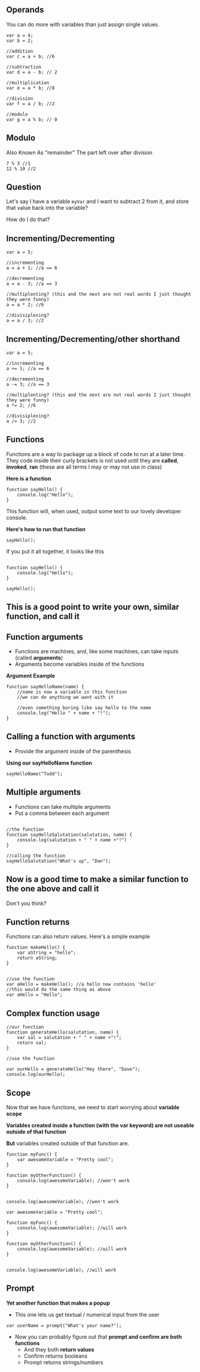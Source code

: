 Operands
------------------------------

You can do more with variables than just assign single values.

```
var a = 4;
var b = 2;

//addition
var c = a + b; //6

//subtraction
var d = a - b; // 2

//multiplication
var e = a * b; //8

//division
var f = a / b; //2

//modulo
var g = a % b; // 0
```

Modulo
------------------------------

Also Known As "remainder"
The part left over after division

```
7 % 3 //1
12 % 10 //2
```

Question
------------------------------

Let's say I have a variable `myVar` and I want to subtract 2 from it, and store that value back into the variable?

How do I do that?

Incrementing/Decrementing
------------------------------

```
var a = 5;

//incrementing
a = a + 1; //a == 6

//decrementing
a = a - 3; //a == 3

//multiplenting? (this and the next are not real words I just thought they were funny)
a = a * 2; //6

//divisiplexing?
a = a / 3; //2
```

Incrementing/Decrementing/other shorthand
-----------------------------

```
var a = 5;

//incrementing
a += 1; //a == 6

//decrementing
a -= 3; //a == 3

//multiplenting? (this and the next are not real words I just thought they were funny)
a *= 2; //6

//divisiplexing?
a /= 3; //2
```

Functions
------------------------------

Functions are a way to package up a block of code to run at a later time.
They code inside their curly brackets is not used until they are **called**, **invoked**, **ran** (these are all terms I may or may not use in class)

**Here is a function**

```
function sayHello() {
	console.log("Hello");
}
```

This function will, when used, output some text to our lovely developer console.

**Here's how to run that function**

```
sayHello();
```

If you put it all together, it looks like this

```

function sayHello() {
	console.log("Hello");
}

sayHello();

```

This is a good point to write your own, similar function, and call it
------------------------------------------------------------------------

Function arguments
--------------------------------------

- Functions are machines, and, like some machines, can take inputs (called **arguments**)
- Arguments become variables inside of the functions

**Argument Example**

```
function sayHelloName(name) {
	//name is now a variable in this function
	//we can do anything we want with it

	//even something boring like say hello to the name
	console.log("Hello " + name + "!");
}
```

Calling a function with arguments
-----------------------------------------

- Provide the argument inside of the parenthesis

**Using our sayHelloName function**

```
sayHelloName("Todd");
```

Multiple arguments
-------------------------------------------

- Functions can take multiple arguments
- Put a comma between each argument

```

//the function
function sayHelloSalutation(salutation, name) {
	console.log(salutation + " " + name +"!")
}

//calling the function
sayHelloSalutation("What's up", "Dan");

```

Now is a good time to make a similar function to the one above and call it
--------------------------------------------

Don't you think?


Function returns
-------------------------------------------

Functions can also return values. Here's a simple example

```
function makeHello() {
	var aString = "hello";
	return aString;
}


//use the function
var aHello = makeHello(); //a hello now contains 'hello'
//this would do the same thing as above
var aHello = "Hello";
```

Complex function usage
---------------------------------------------

```
//our function
function generateHello(salutation, name) {
	var sal = salutation + " " + name +"!";
	return sal;
}

//use the function

var ourHello = generateHello("Hey there", "Dave");
console.log(ourHello);
```

Scope
----------------------------------------------

Now that we have functions, we need to start worrying about **variable scope**

**Variables created inside a function (with the var keyword) are not useable outside of that function**

**But** variables created outside of that function are.

```
function myFunc() {
	var awesomeVariable = "Pretty cool";
}

function myOtherFunction() {
	console.log(awesomeVariable); //won't work
}


console.log(awesomeVariable); //won't work
```

```
var awesomeVariable = "Pretty cool";

function myFunc() {
	console.log(awesomeVariable); //will work
}

function myOtherFunction() {
	console.log(awesomeVariable); //will work
}


console.log(awesomeVariable); //will work
```

Prompt
-------------------------------------

**Yet another function that makes a popup**

- This one lets us get textual / numerical input from the user

```
var userName = prompt("What's your name?");
```

- Now you can probably figure out that **prompt and confirm are both functions**
	- And they both **return values**
	- Confirm returns booleans
	- Prompt returns strings/numbers

